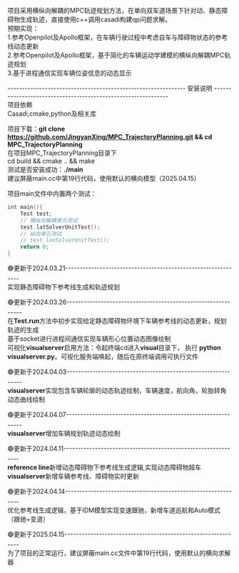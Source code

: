 项目采用横纵向解耦的MPC轨迹规划方法，在单向双车道场景下针对动、静态障碍物生成轨迹，直接使用c++调用casadi构建qp问题求解。<br>
预期实现：<br>
    1.参考Openpilot及Apollo框架，在车辆行驶过程中考虑自车与障碍物状态的参考线动态更新<br>
    2.参考Openpilot及Apollo框架，基于简化的车辆运动学建模的横纵向解耦MPC轨迹规划<br>
    3.基于进程通信实现车辆位姿信息的动态显示<br>

--------------------------------------------------------------    安装说明    --------------------------------------------------------------<br>
项目依赖<br>
Casadi,cmake,python及相关库<br>

项目下载：**git clone https://github.com/JingyanXing/MPC_TrajectoryPlanning.git && cd MPC_TrajectoryPlanning** <br>
在项目MPC_TrajectoryPlanning目录下<br>
cd build && cmake .. && make<br>
测试是否安装成功：**./main**<br>
建议屏蔽main.cc中第19行代码，使用默认的横向模型（2025.04.15）<br>

项目main文件中内置两个测试：<br>
```c++
int main(){
    Test test;
    // 横纵向解耦单元测试
    test.latSolverUnitTest();
    // 纵向单元测试
    // test.lonSolverUnitTest();
    return 0;
}
```
🟢更新于2024.03.21--------------------------------------------------------------<br>
实现静态障碍物下参考线生成和轨迹规划<br>

🟢更新于2024.03.26--------------------------------------------------------------<br>
在**Test.run**方法中初步实现给定静态障碍物环境下车辆参考线的动态更新，规划轨迹的生成<br>
基于socket进行进程间通信实现车辆形心位置动态图像绘制<br>
可视化**visualserver**启用方法：令起终端cd进入**visual**目录下， 执行 **python visualserver.py**。可视化服务端唤起，随后在原终端调用可执行文件 <br>

🟢更新于2024.04.03--------------------------------------------------------------<br>
**visualserver**实现包含车辆轮廓的动态轨迹绘制，车辆速度，航向角，轮胎转角动态曲线绘制<br>

🟢更新于2024.04.07--------------------------------------------------------------<br>
**visualserver**增加车辆规划轨迹动态绘制

🟢更新于2024.04.11--------------------------------------------------------------<br>
**reference line**新增动态障碍物下参考线生成逻辑,实现动态障碍物超车<br>
**visualserver**新增车辆参考线、障碍物实时更新<br>

🟢更新于2024.04.14--------------------------------------------------------------<br>
优化参考线生成逻辑，基于IDM模型实现变速跟驰，新增车道巡航和Auto模式（跟驰+变道）<br>

🟢更新于2025.04.15--------------------------------------------------------------<br>
为了项目的正常运行，建议屏蔽main.cc文件中第19行代码，使用默认的横向求解器<br>
